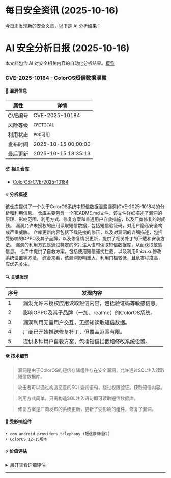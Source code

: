 # 每日安全资讯 (2025-10-16)

今日未发现新的安全文章，以下是 AI 分析结果：

# AI 安全分析日报 (2025-10-16)

本文档包含 AI 对安全相关内容的自动化分析结果。[概览](https://blog.897010.xyz/c/today)


### CVE-2025-10184 - ColorOS短信数据泄露

#### 📌 漏洞信息

| 属性 | 详情 |
|------|------|
| CVE编号 | CVE-2025-10184 |
| 风险等级 | `CRITICAL` |
| 利用状态 | `POC可用` |
| 发布时间 | 2025-10-15 00:00:00 |
| 最后更新 | 2025-10-15 18:35:13 |

#### 📦 相关仓库

- [ColorOS-CVE-2025-10184](https://github.com/ENGWes/ColorOS-CVE-2025-10184)

#### 💡 分析概述

该仓库提供了一个关于ColorOS系统中短信数据泄露漏洞(CVE-2025-10184)的分析和利用信息。 仓库主要包含一个README.md文件，该文件详细描述了漏洞的原理、影响范围、利用方式、修复方案和普通用户自救措施，以及厂商修复的时间线。 漏洞允许未授权的应用读取短信数据，包括短信验证码，对用户隐私安全构成严重威胁。 仓库更新内容包括下载链接的修正，以及对漏洞的详细描述，包括受影响的OPPO及其子品牌，以及修复情况更新，提供了相关补丁的下载和安装方法。 漏洞的利用方式是通过特定的SQL注入语句读取短信数据库，从而获取敏感信息。 仓库中提供了自救方案，包括使用短信骚扰拦截，以及利用Shizuku修改系统设置等方法。 综合来看，该漏洞影响重大，利用门槛较低，且危害程度高，应优先关注。

#### 🔍 关键发现

| 序号 | 发现内容 |
|------|----------|
| 1 | 漏洞允许未授权应用读取短信内容，包括验证码等敏感信息。 |
| 2 | 影响OPPO及其子品牌（一加、realme）的ColorOS系统。 |
| 3 | 漏洞利用无需用户交互，无感知读取短信数据。 |
| 4 | 厂商已开始推送修复补丁，但覆盖范围有限。 |
| 5 | 提供多种用户自救方案，包括短信拦截和修改系统设置。 |

#### 🛠️ 技术细节

> 漏洞是由于ColorOS的短信存储组件存在安全漏洞，允许通过SQL注入读取短信数据库。

> 攻击者可以通过构造恶意的SQL查询语句，绕过权限验证，获取短信内容。

> 利用方式简单，只需构造SQL注入语句即可读取短信数据库。

> 修复方案是厂商发布的系统更新，更新了受影响的组件，修复了漏洞。


#### 🎯 受影响组件

```
• com.android.providers.telephony (短信存储组件)
• ColorOS 12-15版本
```

#### ⚡ 价值评估

<details>
<summary>展开查看详细评估</summary>

该漏洞影响范围广，利用难度低，危害程度高，泄露用户敏感信息，且厂商已发布修复补丁，但补丁覆盖率有限，因此具有很高的威胁价值。
</details>

---
